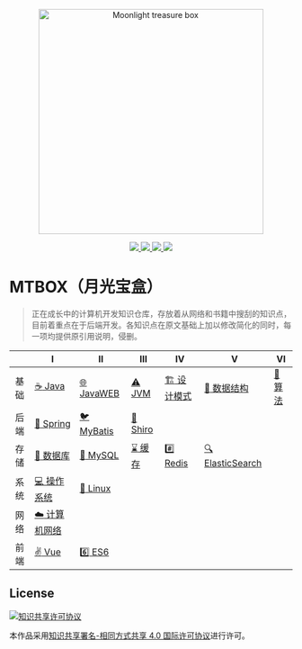 

<p align="center">
    <a href="https://github.com/Angus-Liu/MTBOX">
        <img src="./assets/logo.png" width="400" alt="Moonlight treasure box"/>
    </a>
</p>
<p align="center">
    <a href="./LICENSE">
		<img src="https://img.shields.io/github/license/monsoonist/mtbox.svg?style=flat-square"/>
    </a>
    <a href="https://github.com/monsoonist/mtbox/graphs/contributors">
    	<img src="https://img.shields.io/github/contributors/monsoonist/mtbox.svg?style=flat-square"/>
    </a>
    <a href="https://github.com/monsoonist/mtbox/commits">
    	<img src="https://img.shields.io/github/last-commit/monsoonist/mtbox.svg?style=flat-square"/>
    </a>
    <a href="#">
    	<img src="https://img.shields.io/github/repo-size/monsoonist/mtbox.svg?style=flat-square"/>
    </a>
</p>





# MTBOX（月光宝盒）

> 正在成长中的计算机开发知识仓库，存放着从网络和书籍中搜刮的知识点，目前着重点在于后端开发。各知识点在原文基础上加以修改简化的同时，每一项均提供原引用说明，侵删。

|  |      Ⅰ      |               Ⅱ               |    Ⅲ    |                  Ⅳ                  |    Ⅴ    |    Ⅵ    |
|   :---:  |  -----------  |  ----------------------------  |  -------  |  ----------------------------------  |  ------  |  -------  |
|   基础   | [:coffee: Java](./docs/Java.md) | [:globe_with_meridians: JavaWEB](./docs/JavaWEB.md) | [:warning:  JVM](./docs/JVM.md) | [:building_construction: 设计模式](./docs/设计模式.md) | [:straight_ruler: 数据结构](./docs/数据结构.md) | [:triangular_ruler: 算法](./docs/算法.md) |
| 后端 | [:leaves: Spring](./docs/Spring.md) | [:bird: MyBatis](./docs/MyBatis.md) | [:no_entry_sign: Shiro](./docs/Shiro.md) |  |  |  |
| 存储 | [:floppy_disk: 数据库](./docs/数据库.md) | [:dolphin: MySQL](#MySQL.md) | [:hourglass: 缓存](./docs/缓存.md) | [:hash: Redis](./docs/Redis.md) | [:mag: ElasticSearch](./docs/ElasticSearch.md) |  |
| 系统 | [:computer: 操作系统](./docs/操作系统.md) | [:penguin: Linux](./docs/Linux.md) |  |  |  |  |
| 网络 | [:cloud: 计算机网络](./docs/计算机网络.md) |  |  |  |  |  |
| 前端 | [:v: Vue](./docs/Vue.md) | [:six: ES6](./docs/ES6.md) |  | | | |

## License

<a rel="license" href="http://creativecommons.org/licenses/by-sa/4.0/"><img alt="知识共享许可协议" style="border-width:0" src="https://i.creativecommons.org/l/by-sa/4.0/88x31.png" /></a>

本作品采用[知识共享署名-相同方式共享 4.0 国际许可协议](http://creativecommons.org/licenses/by-sa/4.0/)进行许可。
